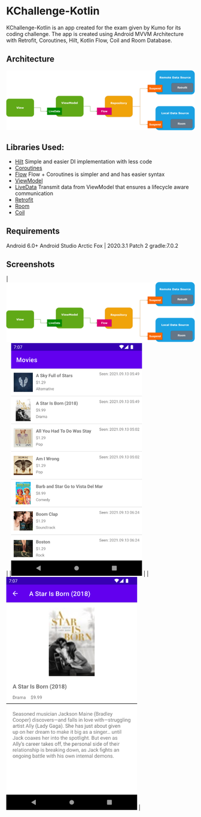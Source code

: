 # KChallenge-Kotlin

KChallenge-Kotlin is an app created for the exam given by Kumo for its coding challenge. The app is created using Android MVVM Architecture with Retrofit, Coroutines, Hilt, Kotlin Flow, Coil and Room Database.

## Architecture
![MVVM Architecture](screenshots/mvvm_architecture.png "MVVM Architecture")

## Libraries Used:
- [Hilt](https://developer.android.com/training/dependency-injection/hilt-android)
   Simple and easier DI implementation with less code
- [Coroutines](https://developer.android.com/kotlin/coroutines)
- [Flow](https://developer.android.com/kotlin/flow)
   Flow + Coroutines is simpler and and has easier syntax
- [ViewModel](https://developer.android.com/topic/libraries/architecture/viewmodel)
- [LiveData](https://developer.android.com/topic/libraries/architecture/livedata)
    Transmit data from ViewModel that ensures a lifecycle aware communication
- [Retrofit](https://square.github.io/retrofit/#:~:text=Retrofit%20Configuration,are%20turned%20into%20callable%20objects.)
- [Room](https://developer.android.com/training/data-storage/room)
- [Coil](https://github.com/coil-kt/coil)

## Requirements
Android 6.0+
Android Studio Arctic Fox | 2020.3.1 Patch 2
gradle:7.0.2

## Screenshots
|<img src=screenshots/mvvm_architecture.png width = "700"> |
|<img src=screenshots/list.png width = "350"> |
|<img src=screenshots/details.png width = "350"> |